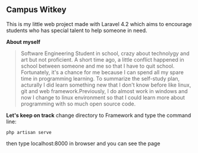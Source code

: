 Campus Witkey
-------------

This is my little web project made with Laravel 4.2 which aims to encourage students who has special talent to help someone in need.

**About myself**

> Software Engineering Student in school, crazy about technolygy and art
> but not proficient. A short time ago, a little conflict happened in
> school between someone and me so that I have to  quit school.
> Fortunately, it's a chance for me because I can spend all my spare
> time in programming learning. To summarize the self-study plan,
> acturally I did learn something new that I don't know before like
> linux, git and web framework.Previously, I do almost work in windows
> and now I change to linux environment so that I could learn more about
> programming with so much open source code.

**Let's keep on track**
change directory to Framework and type the command line:

    php artisan serve

then type localhost:8000 in browser and you can see the page
